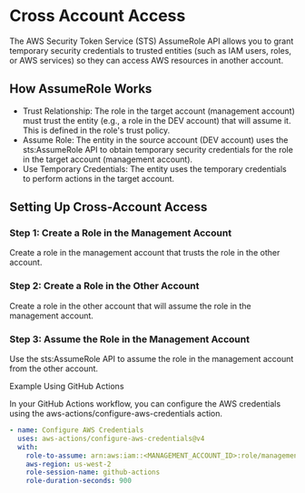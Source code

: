 
# Cross Account Access
The AWS Security Token Service (STS) AssumeRole API allows you to grant temporary security credentials to trusted entities (such as IAM users, roles, or AWS services) so they can access AWS resources in another account. 



## How AssumeRole Works
* Trust Relationship: The role in the target account (management account) must trust the entity (e.g., a role in the DEV account) that will assume it. This is defined in the role's trust policy.
* Assume Role: The entity in the source account (DEV account) uses the sts:AssumeRole API to obtain temporary security credentials for the role in the target account (management account).
* Use Temporary Credentials: The entity uses the temporary credentials to perform actions in the target account.


## Setting Up Cross-Account Access


### Step 1: Create a Role in the Management Account
Create a role in the management account that trusts the role in the other account.


### Step 2: Create a Role in the Other Account
Create a role in the other account that will assume the role in the management account.



### Step 3: Assume the Role in the Management Account
Use the sts:AssumeRole API to assume the role in the management account from the other account. 


Example Using GitHub Actions

In your GitHub Actions workflow, you can configure the AWS credentials using the aws-actions/configure-aws-credentials action.

```yaml
- name: Configure AWS Credentials
  uses: aws-actions/configure-aws-credentials@v4
  with:
    role-to-assume: arn:aws:iam::<MANAGEMENT_ACCOUNT_ID>:role/management-role
    aws-region: us-west-2
    role-session-name: github-actions
    role-duration-seconds: 900

```